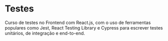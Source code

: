 # Testes
 Curso de testes no Frontend com React.js, com o uso de ferramentas populares como Jest, React Testing Library e Cypress para escrever testes unitários, de integração e end-to-end.
